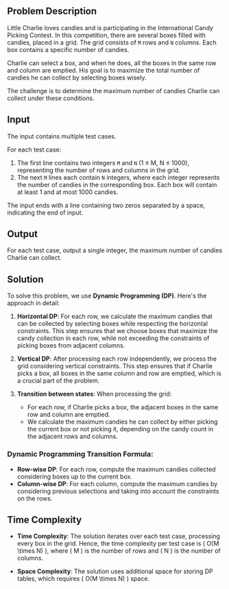 ## Problem Description

Little Charlie loves candies and is participating in the International Candy Picking Contest. In this competition, there are several boxes filled with candies, placed in a grid. The grid consists of `M` rows and `N` columns. Each box contains a specific number of candies.

Charlie can select a box, and when he does, all the boxes in the same row and column are emptied. His goal is to maximize the total number of candies he can collect by selecting boxes wisely.

The challenge is to determine the maximum number of candies Charlie can collect under these conditions. 

## Input

The input contains multiple test cases.

For each test case:
1. The first line contains two integers `M` and `N` (1 ≤ M, N ≤ 1000), representing the number of rows and columns in the grid.
2. The next `M` lines each contain `N` integers, where each integer represents the number of candies in the corresponding box. Each box will contain at least 1 and at most 1000 candies.

The input ends with a line containing two zeros separated by a space, indicating the end of input.

## Output

For each test case, output a single integer, the maximum number of candies Charlie can collect.

## Solution

To solve this problem, we use **Dynamic Programming (DP)**. Here's the approach in detail:

1. **Horizontal DP**:
   For each row, we calculate the maximum candies that can be collected by selecting boxes while respecting the horizontal constraints. This step ensures that we choose boxes that maximize the candy collection in each row, while not exceeding the constraints of picking boxes from adjacent columns.

2. **Vertical DP**:
   After processing each row independently, we process the grid considering vertical constraints. This step ensures that if Charlie picks a box, all boxes in the same column and row are emptied, which is a crucial part of the problem.

3. **Transition between states**:
   When processing the grid:
   - For each row, if Charlie picks a box, the adjacent boxes in the same row and column are emptied.
   - We calculate the maximum candies he can collect by either picking the current box or not picking it, depending on the candy count in the adjacent rows and columns.

### Dynamic Programming Transition Formula:

- **Row-wise DP**: For each row, compute the maximum candies collected considering boxes up to the current box.
- **Column-wise DP**: For each column, compute the maximum candies by considering previous selections and taking into account the constraints on the rows.

## Time Complexity

- **Time Complexity**: The solution iterates over each test case, processing every box in the grid. Hence, the time complexity per test case is \( O(M \times N) \), where \( M \) is the number of rows and \( N \) is the number of columns.
  
- **Space Complexity**: The solution uses additional space for storing DP tables, which requires \( O(M \times N) \) space.